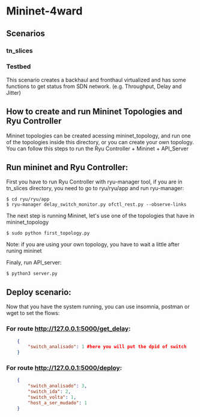 # Mininet-4ward
## Scenarios
### tn_slices

### Testbed
This scenario creates a backhaul and fronthaul virtualized and has some functions to get status from SDN network. (e.g. Throughput, Delay and Jitter)

## How to create and run Mininet Topologies and Ryu Controller
Mininet topologies can be created acessing mininet_topology, and run one of the topologies inside this directory, or you can create your own topology. You can follow this steps to run the Ryu Controller + Mininet + API_Server


## Run mininet and Ryu Controller:

First you have to run Ryu Controller with ryu-manager tool, if you are in tn_slices directory, you need to go to ryu/ryu/app and run ryu-manager:

``` Shel scripting
$ cd ryu/ryu/app
$ ryu-manager delay_switch_monitor.py ofctl_rest.py --observe-links
```
The next step is running Mininet, let's use one of the topologies that have in mininet_topology
``` Shel scripting
$ sudo python first_topology.py
```

Note: if you are using your own topology, you have to wait a little after runing mininet

Finaly, run API_server:
``` Shel scripting
$ python3 server.py
```
## Deploy scenario:

Now that you have the system running, you can use insomnia, postman or wget to set the flows:


### For route http://127.0.0.1:5000/get_delay:
```json
	{
		"switch_analisado": 1 #here you will put the dpid of switch
	}	
```
### For route http://127.0.0.1:5000/deploy:
```json
	{
		"switch_analisado": 3,
		"switch_ida": 2,
		"switch_volta": 1,
		"host_a_ser_mudado": 1
	}
```

